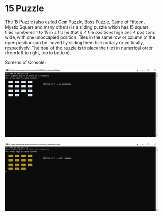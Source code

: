 # 15 Puzzle

The 15 Puzzle (also called Gem Puzzle, Boss Puzzle, Game of Fifteen, Mystic Square and many others) is a sliding puzzle which has 15 square tiles numbered 1 to 15 in a frame that is 4 tile positions high and 4 positions wide, with one unoccupied position.
Tiles in the same row or column of the open position can be moved by sliding them horizontally or vertically, respectively. The goal of the puzzle is to place the tiles in numerical order (from left to right, top to bottom).

Screens of Console:  

![alt text](homework30/screens/Screenshot_01.png "screen_01")

![alt text](homework30/screens/Screenshot_02.png "screen_02")
